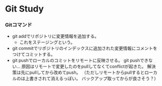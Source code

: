 # Git Study
### Gitコマンド
- git addでリポジトリに変更情報を追加する。
    - これをステージングという。
- git commitでリポジトリのインデックスに追加された変更情報にコメントをつけてコミットする。
- git pushでローカルのコミットをリモートに反映させる。
	git pushできない...
	原因はリモートで変更したのをpullしてなくてconflictが起きた。
	解決策は先にpullしてから改めてpush。
	（ただしリモートからpullするとローカルのは上書きされて消えるっぽい。
	バックアップ取ってからが良さそう？）
